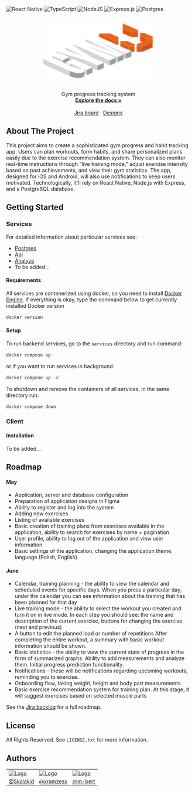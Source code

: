<a name="readme-top"></a>

![React Native](https://img.shields.io/badge/react_native-%2320232a.svg?style=for-the-badge&logo=react&logoColor=%2361DAFB)
![TypeScript](https://img.shields.io/badge/typescript-%23007ACC.svg?style=for-the-badge&logo=typescript&logoColor=white)
![NodeJS](https://img.shields.io/badge/node.js-6DA55F?style=for-the-badge&logo=node.js&logoColor=white)
![Express.js](https://img.shields.io/badge/express.js-%23404d59.svg?style=for-the-badge&logo=express&logoColor=%2361DAFB)
![Postgres](https://img.shields.io/badge/postgres-%23316192.svg?style=for-the-badge&logo=postgresql&logoColor=white)

<!-- PROJECT LOGO -->
<br />
<div align="center">
  <a href="https://github.com/Skalakid/gymU">
    <img src="images/logo.svg" alt="Logo" width="300" height="150">
  </a>
   
  <p align="center">
    <br />
    Gym progress tracking system
    <br />
    <a href="https://www.overleaf.com/read/njznymmxghsv#770b55"><strong>Explore the docs »</strong></a>
    <br />
    <br />
    <a href="https://gymu.atlassian.net/jira/software/projects/GU/boards/1/backlog?epics=visible">Jira board</a>
    ·
    <a href="https://www.figma.com/design/1VRWq4zbpMFOlgJFXLH1eG/GymU?node-id=0-1&t=G04OeyczCDuW4lVM-0">Designs</a>

  </p>
</div>

<!-- ABOUT THE PROJECT -->

## About The Project

This project aims to create a sophisticated gym progress and habit tracking app. Users can plan workouts, form habits, and share personalized plans easily due to the exercise recommendation system. They can also monitor real-time instructions through "live training mode," adjust exercise intensity based on past achievements, and view their gym statistics. The app, designed for iOS and Android, will also use notifications to keep users motivated. Technologically, it'll rely on React Native, Node.js with Express, and a PostgreSQL database.

<!-- GETTING STARTED -->

## Getting Started

### Services
For detailed information about particular services see:

- [Postgres](services/postgres/README.md)
- [Api](services/api/README.md)
- [Analyze](services/analyze/README.md)
- To be added...

#### Requirements

All services are contenerized using docker, so you need to install [Docker Engine](https://docs.docker.com/engine/install/). If everything is okay, type the command below to get currently installed Docker version

```bash
docker version
```

#### Setup

To run backend services, go to the `services` directory and run command:

```bash
docker compose up
```

or if you want to run services in background:

```bash
docker compose up -d
```

To shutdown and remove the containers of all services, in the same directory run:

```bash
docker compose down
```

### Client

#### Installation

To be added...

<!-- ROADMAP -->

## Roadmap

#### May

- Application, server and database configuration
- Preparation of application designs in Figma
- Ability to register and log into the system
- Adding new exercises
- Listing of available exercises
- Basic creation of training plans from exercises available in the application, ability to search for exercises by name + pagination
- User profile, ability to log out of the application and view user information
- Basic settings of the application, changing the application theme, language (Polish, English)

#### June

- Calendar, training planning - the ability to view the calendar and scheduled events for specific days. When you press a particular day, under the calendar you can see information about the training that has been planned for that day
- Live training mode - the ability to select the workout you created and turn it on in live mode. In each step you should see:
  the name and description of the current exercise,
  buttons for changing the exercise (next and previous)
- A button to edit the planned load or number of repetitions
  After completing the entire workout, a summary with basic workout information should be shown.
- Basic statistics - the ability to view the current state of progress in the form of summarized graphs. Ability to add measurements and analyze them. Initial progress prediction functionality.
- Notifications - these will be notifications regarding upcoming workouts, reminding you to exercise.
- Onboarding flow, taking weight, height and body part measurements.
- Basic exercise recommendation system for training plan. At this stage, it will suggest exercises based on selected muscle parts

See the [Jira backlog](https://gymu.atlassian.net/jira/software/projects/GU/boards/1/backlog?epics=visible) for a full roadmap.

<!-- LICENSE -->

## License

All Rights Reserved. See `LICENSE.txt` for more information.

<!-- CONTACT -->

## Authors

<table>
    <tr>
        <td>
            <a href="https://github.com/Skalakid">
                <img src="https://avatars.githubusercontent.com/u/39538890?v=4" alt="Logo" width="80" height="80">
            </a>
        </td>
        <td>
            <a href="https://github.com/xramzesx">
                <img src="https://avatars.githubusercontent.com/u/46059547?v=4" alt="Logo" width="80" height="80">
            </a>
        </td>
        <td>
            <a href="https://github.com/m-bert">
                <img src="https://avatars.githubusercontent.com/u/63123542?v=4" alt="Logo" width="80" height="80">
            </a>
        </td>
    </tr>
    <tr>
        <td align="center"><a href="https://github.com/Skalakid">@Skalakid</a></td>
        <td align="center"><a href="https://github.com/xramzesx">@xramzesx</a></td>
        <td align="center"><a href="https://github.com/m-bert">@m-bert</a></td>
    </tr>

</table>

